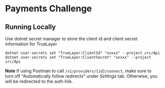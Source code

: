 # Payments Challenge

## Running Locally

Use dotnet secret manager to store the client id and client secret information for TrueLayer
```console
dotnet user-secrets set "TrueLayer:ClientId" "xxxxx" --project src/Api
dotnet user-secrets set "TrueLayer:ClientSecret" "xxxxx" --project src/Api
```

**Note**
If using Postman to call `/v1/providers/{id}/connect`, make sure to turn off "Automatically follow redirects" under 
_Settings_ tab. Otherwise, you will be redirected to the auth link. 